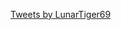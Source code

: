 <script type="text/javascript">
	if(window.location.hash=="#about"){window.location=window.location.origin+'/about';}
	else if((window.location.hash=="#althub")||(window.location.hash=="#hub")){window.location=window.location.origin+'/althub';}
	else if(window.location.hash=="#contact"){window.location=window.location.origin+'/contact';}
	else if(window.location.hash=="#discord"){window.location=window.location.origin+'/Discord';}
	else if(window.location.hash=="#files"){window.location='http://lunar.zapto.org';}
	else if(window.location.hash=="#world"){window.location='https://account.altvr.com/worlds/954689156213113037';}
	else if(window.location.hash=="#projects"){window.location=window.location.origin+'/projects';}
	else{
		document.getElementById('main_content').innerHTML += "<h2 id='home'>Home</h2>";
		document.getElementById('main_content').innerHTML += "<hr style='height:1px; visibility:hidden;' />";
		document.getElementById('main_content').innerHTML += "<img src='/img/me.jpg' alt='Ryan' height='315' width='315'/>";
		document.getElementById('main_content').innerHTML += "<p>Nobody exists on purpose,<br>nobody belongs anywhere,<br>everybody is going to die.</p>";
	}
</script>
<a class="twitter-timeline" data-width="315" data-height="500" data-theme="dark" data-link-color="#19CF86" href="https://twitter.com/LunarTiger69">Tweets by LunarTiger69</a> <script async src="https://platform.twitter.com/widgets.js" charset="utf-8"></script>
